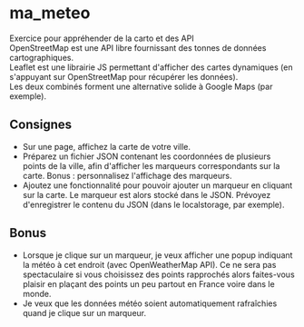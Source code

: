 # ma_meteo
Exercice pour appréhender de la carto et des API     
OpenStreetMap est une API libre fournissant des tonnes de données cartographiques.    
Leaflet est une librairie JS permettant d'afficher des cartes dynamiques (en s'appuyant sur OpenStreetMap pour récupérer les données).     
Les deux combinés forment une alternative solide à Google Maps (par exemple).    

## Consignes      
* Sur une page, affichez la carte de votre ville. 
* Préparez un fichier JSON contenant les coordonnées de plusieurs points de la ville, afin d'afficher les marqueurs correspondants sur la carte. Bonus : personnalisez l'affichage des marqueurs.
* Ajoutez une fonctionnalité pour pouvoir ajouter un marqueur en cliquant sur la carte. Le marqueur est alors stocké dans le JSON. Prévoyez d'enregistrer le contenu du JSON (dans le localstorage, par exemple). 

## Bonus
* Lorsque je clique sur un marqueur, je veux afficher une popup indiquant la météo à cet endroit (avec OpenWeatherMap API). Ce ne sera pas spectaculaire si vous choisissez des points rapprochés alors faites-vous plaisir en plaçant des points un peu partout en France voire dans le monde. 
* Je veux que les données météo soient automatiquement rafraîchies quand je clique sur un marqueur.
